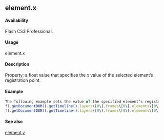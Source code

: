 ## element.x

#### Availability

Flash CS3 Professional.

#### Usage

element.x

#### Description

Property; a float value that specifies the *x* value of the selected element’s registration point.

#### Example

```javascript
The following example sets the value of the specified element’s registration point to 100, 200:
fl.getDocumentDOM().getTimeline().layers\[0\].frames\[0\].elements\[0\].x= 100;
fl.getDocumentDOM().getTimeline().layers\[0\].frames\[0\].elements\[0\].y= 200;

```
#### See also

[element.y](#element.y)

<span id="element.y" class="anchor"></span>
